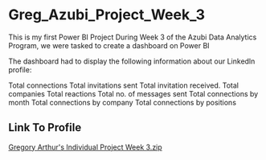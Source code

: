 # Greg_Azubi_Project_Week_3
This is my first Power BI Project 
During Week 3 of the Azubi Data Analytics Program, we were tasked to create a dashboard on Power BI 

The dashboard had to display the following information about our Linkedln profile:

Total connections
Total invitations sent 
Total invitation received.
Total companies
Total reactions
Total no. of messages sent 
Total connections by month
Total connections by company 
Total connections by positions

## Link To Profile
[Gregory Arthur's Individual Project Week 3.zip](https://github.com/Greg-Art/Greg_Azubi_Project_Week_3/files/10880213/Gregory.Arthur.s.Individual.Project.Week.3.zip)
